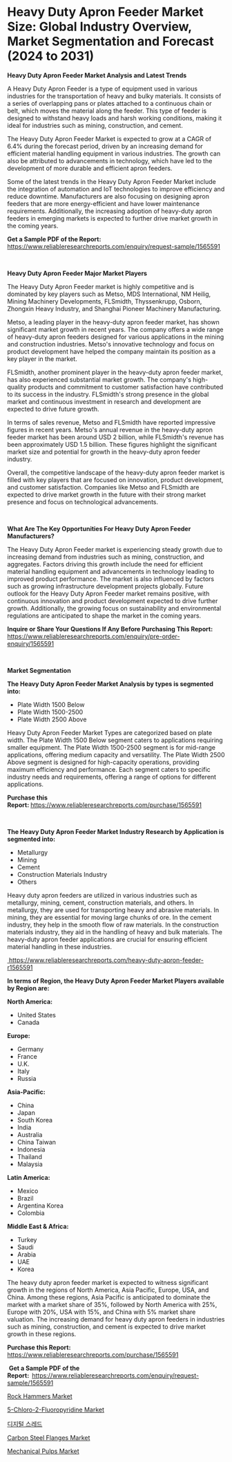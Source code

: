 <p><h1>Heavy Duty Apron Feeder Market Size: Global Industry Overview, Market Segmentation and Forecast (2024 to 2031)</h1></p><p><strong>Heavy Duty Apron Feeder Market Analysis and Latest Trends</strong></p>
<p><p>A Heavy Duty Apron Feeder is a type of equipment used in various industries for the transportation of heavy and bulky materials. It consists of a series of overlapping pans or plates attached to a continuous chain or belt, which moves the material along the feeder. This type of feeder is designed to withstand heavy loads and harsh working conditions, making it ideal for industries such as mining, construction, and cement.</p><p>The Heavy Duty Apron Feeder Market is expected to grow at a CAGR of 6.4% during the forecast period, driven by an increasing demand for efficient material handling equipment in various industries. The growth can also be attributed to advancements in technology, which have led to the development of more durable and efficient apron feeders.</p><p>Some of the latest trends in the Heavy Duty Apron Feeder Market include the integration of automation and IoT technologies to improve efficiency and reduce downtime. Manufacturers are also focusing on designing apron feeders that are more energy-efficient and have lower maintenance requirements. Additionally, the increasing adoption of heavy-duty apron feeders in emerging markets is expected to further drive market growth in the coming years.</p></p>
<p><strong>Get a Sample PDF of the Report:&nbsp;</strong> <a href="https://www.reliableresearchreports.com/enquiry/request-sample/1565591">https://www.reliableresearchreports.com/enquiry/request-sample/1565591</a></p>
<p>&nbsp;</p>
<p><strong>Heavy Duty Apron Feeder Major Market Players</strong></p>
<p><p>The Heavy Duty Apron Feeder market is highly competitive and is dominated by key players such as Metso, MDS International, NM Heilig, Mining Machinery Developments, FLSmidth, Thyssenkrupp, Osborn, Zhongxin Heavy Industry, and Shanghai Pioneer Machinery Manufacturing.</p><p>Metso, a leading player in the heavy-duty apron feeder market, has shown significant market growth in recent years. The company offers a wide range of heavy-duty apron feeders designed for various applications in the mining and construction industries. Metso's innovative technology and focus on product development have helped the company maintain its position as a key player in the market.</p><p>FLSmidth, another prominent player in the heavy-duty apron feeder market, has also experienced substantial market growth. The company's high-quality products and commitment to customer satisfaction have contributed to its success in the industry. FLSmidth's strong presence in the global market and continuous investment in research and development are expected to drive future growth.</p><p>In terms of sales revenue, Metso and FLSmidth have reported impressive figures in recent years. Metso's annual revenue in the heavy-duty apron feeder market has been around USD 2 billion, while FLSmidth's revenue has been approximately USD 1.5 billion. These figures highlight the significant market size and potential for growth in the heavy-duty apron feeder industry.</p><p>Overall, the competitive landscape of the heavy-duty apron feeder market is filled with key players that are focused on innovation, product development, and customer satisfaction. Companies like Metso and FLSmidth are expected to drive market growth in the future with their strong market presence and focus on technological advancements.</p></p>
<p>&nbsp;</p>
<p><strong>What Are The Key Opportunities For Heavy Duty Apron Feeder Manufacturers?</strong></p>
<p><p>The Heavy Duty Apron Feeder market is experiencing steady growth due to increasing demand from industries such as mining, construction, and aggregates. Factors driving this growth include the need for efficient material handling equipment and advancements in technology leading to improved product performance. The market is also influenced by factors such as growing infrastructure development projects globally. Future outlook for the Heavy Duty Apron Feeder market remains positive, with continuous innovation and product development expected to drive further growth. Additionally, the growing focus on sustainability and environmental regulations are anticipated to shape the market in the coming years.</p></p>
<p><strong>Inquire or Share Your Questions If Any Before Purchasing This Report:</strong> <a href="https://www.reliableresearchreports.com/enquiry/pre-order-enquiry/1565591">https://www.reliableresearchreports.com/enquiry/pre-order-enquiry/1565591</a></p>
<p>&nbsp;</p>
<p><strong>Market Segmentation</strong></p>
<p><strong>The Heavy Duty Apron Feeder Market Analysis by types is segmented into:</strong></p>
<p><ul><li>Plate Width 1500 Below</li><li>Plate Width 1500-2500</li><li>Plate Width 2500 Above</li></ul></p>
<p><p>Heavy Duty Apron Feeder Market Types are categorized based on plate width. The Plate Width 1500 Below segment caters to applications requiring smaller equipment. The Plate Width 1500-2500 segment is for mid-range applications, offering medium capacity and versatility. The Plate Width 2500 Above segment is designed for high-capacity operations, providing maximum efficiency and performance. Each segment caters to specific industry needs and requirements, offering a range of options for different applications.</p></p>
<p><strong>Purchase this Report:&nbsp;</strong><a href="https://www.reliableresearchreports.com/purchase/1565591">https://www.reliableresearchreports.com/purchase/1565591</a></p>
<p>&nbsp;</p>
<p><strong>The Heavy Duty Apron Feeder Market Industry Research by Application is segmented into:</strong></p>
<p><ul><li>Metallurgy</li><li>Mining</li><li>Cement</li><li>Construction Materials Industry</li><li>Others</li></ul></p>
<p><p>Heavy duty apron feeders are utilized in various industries such as metallurgy, mining, cement, construction materials, and others. In metallurgy, they are used for transporting heavy and abrasive materials. In mining, they are essential for moving large chunks of ore. In the cement industry, they help in the smooth flow of raw materials. In the construction materials industry, they aid in the handling of heavy and bulk materials. The heavy-duty apron feeder applications are crucial for ensuring efficient material handling in these industries.</p></p>
<p><a href="https://www.reliableresearchreports.com/heavy-duty-apron-feeder-r1565591">&nbsp;https://www.reliableresearchreports.com/heavy-duty-apron-feeder-r1565591</a></p>
<p><strong>In terms of Region, the Heavy Duty Apron Feeder Market Players available by Region are:</strong></p>
<p>
    <p> <strong> North America: </strong>
        <ul>
            <li>United States</li>
            <li>Canada</li>
        </ul>
        </p> 
    <p> <strong> Europe: </strong>
        <ul>
            <li>Germany</li>
            <li>France</li>
            <li>U.K.</li>
            <li>Italy</li>
            <li>Russia</li>
        </ul>
        </p> 
    <p> <strong> Asia-Pacific: </strong>
        <ul>
            <li>China</li>
            <li>Japan</li>
            <li>South Korea</li>
            <li>India</li>
            <li>Australia</li>
            <li>China Taiwan</li>
            <li>Indonesia</li>
            <li>Thailand</li>
            <li>Malaysia</li>
        </ul>
        </p> 
    <p> <strong> Latin America: </strong>
        <ul>
            <li>Mexico</li>
            <li>Brazil</li>
            <li>Argentina Korea</li>
            <li>Colombia</li>
        </ul>
        </p> 
    <p> <strong> Middle East & Africa: </strong>
        <ul>
            <li>Turkey</li>
            <li>Saudi</li>
            <li>Arabia</li>
            <li>UAE</li>
            <li>Korea</li>
        </ul>
    </p>
    </p>
<p><p>The heavy duty apron feeder market is expected to witness significant growth in the regions of North America, Asia Pacific, Europe, USA, and China. Among these regions, Asia Pacific is anticipated to dominate the market with a market share of 35%, followed by North America with 25%, Europe with 20%, USA with 15%, and China with 5% market share valuation. The increasing demand for heavy duty apron feeders in industries such as mining, construction, and cement is expected to drive market growth in these regions.</p></p>
<p><strong>Purchase this Report: </strong><a href="https://www.reliableresearchreports.com/purchase/1565591">https://www.reliableresearchreports.com/purchase/1565591</a></p>
<p>&nbsp;<strong>Get a Sample PDF of the Report:&nbsp;&nbsp;</strong><a href="https://www.reliableresearchreports.com/enquiry/request-sample/1565591">https://www.reliableresearchreports.com/enquiry/request-sample/1565591</a></p>
<p><strong></strong></p>
<p><p><a href="https://github.com/cecuraprangm/Market-Research-Report-List-2/blob/main/rock-hammers-market.md">Rock Hammers Market</a></p><p><a href="https://www.linkedin.com/pulse/5-chloro-2-fluoropyridine-market-research-report-key-successful-zb3oc?trackingId=P%2BOa1khi3USiWnakx%2FMzug%3D%3D">5-Chloro-2-Fluoropyridine Market</a></p><p><a href="https://github.com/khytkeqagplkzqvh/Market-Research-Report-List-1/blob/main/552665524845.md">디지털 스레드</a></p><p><a href="https://issuu.com/reportprime-2/docs/carbon-steel-flanges-market-size-2030.pptx">Carbon Steel Flanges Market</a></p><p><a href="https://issuu.com/reportprime-2/docs/mechanical-pulps-market-size-2030.pptx">Mechanical Pulps Market</a></p></p>
